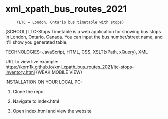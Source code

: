 # xml_xpath_bus_routes_2021
         (LTC = London, Ontario bus timetable with stops)
[SCHOOL] LTC-Stops Timetable is a web application for showing bus stops in London, Ontario, Canada. You can input the bus number/street name, and it'll show you generated table.

TECHNOLOGIES: JavaScript, HTML, CSS, XSLT(xPath, xQuery), XML

URL to view live example: https://korn1k.github.io/xml_xpath_bus_routes_2021/ltc-stops-inventory.html (WEAK MOBILE VIEW)

INSTALLATION ON YOUR LOCAL PC:

1. Clone the repo

2. Navigate to index.html

3. Open index.html and view the website

